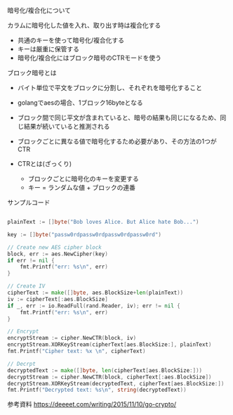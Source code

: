 暗号化/複合化について

カラムに暗号化した値を入れ、取り出す時は複合化する

- 共通のキーを使って暗号化/複合化する
- キーは厳重に保管する
- 暗号化/複合化にはブロック暗号のCTRモードを使う

ブロック暗号とは
- バイト単位で平文をブロックに分割し、それぞれを暗号化すること
- golangでaesの場合、1ブロック16byteとなる
- ブロック間で同じ平文が含まれていると、暗号の結果も同じになるため、同じ結果が続いていると推測される

- ブロックごとに異なる値で暗号化するため必要があり、その方法の1つがCTR
- CTRとは(ざっくり)
  - ブロックごとに暗号化のキーを変更する
  - キー = ランダムな値 + ブロックの連番

サンプルコード
```go

plainText := []byte("Bob loves Alice. But Alice hate Bob...")

key := []byte("passw0rdpassw0rdpassw0rdpassw0rd")

// Create new AES cipher block
block, err := aes.NewCipher(key)
if err != nil {
    fmt.Printf("err: %s\n", err)
}

// Create IV
cipherText := make([]byte, aes.BlockSize+len(plainText))
iv := cipherText[:aes.BlockSize]
if _, err := io.ReadFull(rand.Reader, iv); err != nil {
    fmt.Printf("err: %s\n", err)
}

// Encrypt
encryptStream := cipher.NewCTR(block, iv)
encryptStream.XORKeyStream(cipherText[aes.BlockSize:], plainText)
fmt.Printf("Cipher text: %x \n", cipherText)

// Decrpt
decryptedText := make([]byte, len(cipherText[aes.BlockSize:]))
decryptStream := cipher.NewCTR(block, cipherText[:aes.BlockSize])
decryptStream.XORKeyStream(decryptedText, cipherText[aes.BlockSize:])
fmt.Printf("Decrypted text: %s\n", string(decryptedText))

```
参考資料
https://deeeet.com/writing/2015/11/10/go-crypto/
